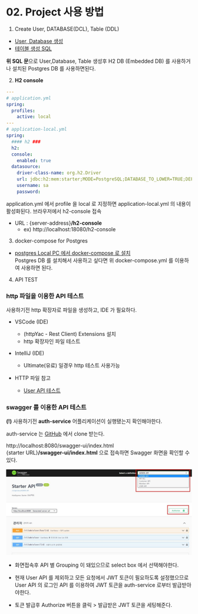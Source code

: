 # 02. Project 사용 방법

1. Create User, DATABASE(DCL), Table (DDL)

- [User, Database 생성](db/dcl.sql)
- [테이블 생성 SQL](db/create_table.sql)

**위 SQL 문**으로 User,Database, Table 생성후 H2 DB (Embedded DB) 를 사용하거나 설치된 Postgres DB 를 사용하면된다.

2. **H2 console**

```yaml
---
# application.yml
spring:
  profiles:
    active: local
---
# application-local.yml
spring:
  #### h2 ###
  h2:
  console:
    enabled: true
  datasource:
    driver-class-name: org.h2.Driver
    url: jdbc:h2:mem:starter;MODE=PostgreSQL;DATABASE_TO_LOWER=TRUE;DEFAULT_NULL_ORDERING=HIGH
    username: sa
    password:
```
application.yml 에서 profile 을 local 로 지정하면 application-local.yml 의 내용이 활성화된다.
브라우저에서 h2-console 접속
- URL : {server-address}**/h2-console**
    - ex) http://localhost:18080/h2-console


3. docker-compose for Postgres
- [postgres Local PC 에서 docker-compose 로 설치](md/etc/docker-compose.yml)  
Postgres DB 를 설치해서 사용하고 싶다면 위 docker-compose.yml 를 이용하여 사용하면 된다.

4. API TEST

### http 파일을 이용한 API 테스트

사용하기전 http 확장자로 파일을 생성하고, IDE 가 필요하다.

- VSCode (IDE)
  - (httpYac - Rest Client) Extensions 설치
  - http 확장자인 파일 테스트
- IntelliJ (IDE)
  - Ultimate(유료) 일경우 http 테스트 사용가능

- HTTP 파일 참고  
  - [User API 테스트](http/users.http)  


### swagger 를 이용한 API 테스트

**(!)**  사용하기전 **auth-service** 어플리케이션이 실행됐는지 확인해야한다.

auth-service 는 [GitHub](https://github.com/oscka/auth-service) 에서 clone 받는다.

http://localhost:8080/swagger-ui/index.html  
{starter URL}**/swagger-ui/index.html** 으로 접속하면 Swagger 화면을 확인할 수 있다.

![swagger.jpg](etc/swagger-ui-guide.jpg)

- 화면접속후 API 별 Grouping 이 돼있으므로 select box 에서 선택해야한다.

- 현재 User API 를 제외하고 모든 요청에서 JWT 토큰이 필요하도록 설정했으므로 User API 의 로그인 API 를 이용하여 JWT 토큰을 auth-service 로부터 발급받아야한다.
- 토큰 발급후 Authorize 버튼을 클릭 > 발급받은 JWT 토큰을 세팅해준다.





